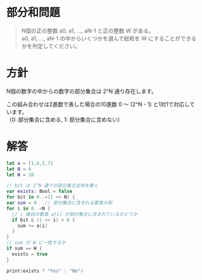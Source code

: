# 部分和問題

> N個の正の整数 a0, a1, ..., aN-1 と正の整数 W がある。<br>a0, a1, ..., aN-1 の中からいくつかを選んで総和を W にすることができるかを判定してください。

# 方針

N個の数字の中からの数字の部分集合は 2^N 通り存在します。

この組み合わせは2進数で表した場合の10進数 0 〜 (2^N - 1) と1対1で対応しています。<br>（0: 部分集合に含める, 1: 部分集合に含めない）

# 解答

```swift
let a = [1,6,5,7]
let N = 4
let W = 10

// bit は 2^N 通りの部分集合全体を動く
var exists: Bool = false
for bit in 0..<(1 << N) {
var sum = 0   // 部分集合に含まれる要素の和
for i in 0..<N {
  // i 番目の要素 a[i] が部分集合に含まれているかどうか
  if bit & (1 << i) > 0 {
    sum += a[i]
  }
}
// sum が W に一致するか
if sum == W {
  exists = true
}

print(exists ? "Yes" : "No")
```